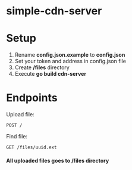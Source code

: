 # simple-cdn-server

# Setup
1. Rename **config.json.example** to **config.json**
2. Set your token and address in config.json file
3. Create **/files** directory
4. Execute **go build cdn-server**

# Endpoints
Upload file:
```http
POST /
```

Find file:
```http
GET /files/uuid.ext
```

#### All uploaded files goes to /files directory
